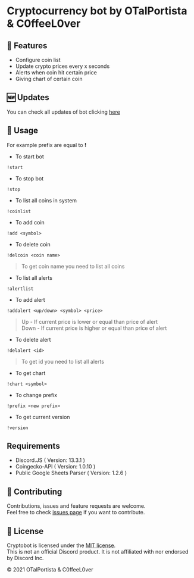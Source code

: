 # Cryptocurrency bot by OTalPortista & C0ffeeL0ver

## 🌟 Features
- Configure coin list
- Update crypto prices every x seconds
- Alerts when coin hit certain price
- Giving chart of certain coin

## 🆕 Updates
You can check all updates of bot clicking [here](https://github.com/otalportista/cryptobot/blob/main/CHANGELOG.md)

## 🚀 Usage
For example prefix are equal to **!**
* To start bot

`!start`

* To stop bot

`!stop`

* To list all coins in system

`!coinlist`

* To add coin

`!add <symbol>`

* To delete coin

`!delcoin <coin name>`
> To get coin name you need to list all coins

* To list all alerts

`!alertlist`

* To add alert

`!addalert <up/down> <symbol> <price>`
>Up - If current price is lower or equal than price of alert<br>
>Down - If current price is higher or equal than price of alert

* To delete alert

`!delalert <id>`
> To get id you need to list all alerts

* To get chart

`!chart <symbol>`

* To change prefix

`!prefix <new prefix>`

* To get current version

`!version`


## Requirements

* Discord.JS                  ( Version: 13.3.1 )
* Coingecko-API               ( Version: 1.0.10 )
* Public Google Sheets Parser ( Version: 1.2.6  )

## 🤝 Contributing
Contributions, issues and feature requests are welcome.<br />
Feel free to check [issues page](https://github.com/otalportista/cryptobot/issues) if you want to contribute.<br />

## 📝 License
Cryptobot is licensed under the [MIT license](https://github.com/otalportista/cryptobot/blob/main/LICENSE).<br />
This is not an official Discord product. It is not affiliated with nor endorsed by Discord Inc.<br />

© 2021 OTalPortista & C0ffeeL0ver